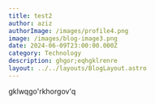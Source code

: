 ```yaml
---
title: test2
author: aziz
authorImage: /images/profile4.png
image: /images/blog-image3.png
date: 2024-06-09T23:00:00.000Z
category: Technology
description: ghgor;eqhgklrenre
layout: ../../layouts/BlogLayout.astro
---
```


gklwqgo'rkhorgov'q
